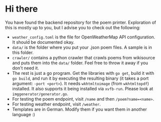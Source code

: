 # Hi there

You have found the backend repository for the poem printer. Exploration of this is mostly up to you, but I advise you to check out the following:

- `weather_config.toml` is the file for OpenWeatherMap API configuration. It should be documented okay.
- `data/` is the folder where you put your .json poem files. A sample is in this folder.
- `crawler/` contains a python crawler that crawls poems from wikisource and puts them into the `data/` folder. Feel free to throw it away if you don't need it.
- The rest is just a go program. Get the libraries with `go get`, build it with `go build`, and run it by executing the resulting binary (it takes a port argument: `-port <port>`).
It needs `wkhtmltoimage` (from `wkhtmltopdf`) installed. It also supports it being installed via `xvfb-run`. Please look at `imggenerator/generator.go`.
- For testing the poem endpoint, visit `/name` and then `/poem?name=<name>`.
- For testing weather endpoint, visit `/weather`.
- Templates are in German. Modify them if you want them in another language :)